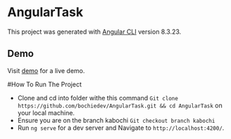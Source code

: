 # AngularTask

This project was generated with [Angular CLI](https://github.com/angular/angular-cli) version 8.3.23.

## Demo

Visit [demo](https://hire-me.bochie.co.ke) for a live demo.

#How To Run The Project

- Clone and cd into folder withe this command  `Git clone https://github.com/bochiedev/AngularTask.git && cd AngularTask` on your local machine.
- Ensure you are on the branch kabochi  `Git checkout branch kabochi`
- Run `ng serve` for a dev server and Navigate to `http://localhost:4200/`.
